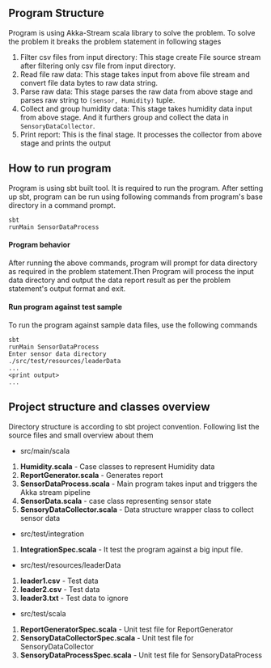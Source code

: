 ## Program Structure
Program is using Akka-Stream scala library to solve the problem. To solve the problem it breaks the problem statement in following stages
1. Filter csv files from input directory: This stage create File source stream after filtering only csv file from input directory.
2. Read file raw data: This stage takes input from above file stream and convert file data bytes to raw data string.
3. Parse raw data: This stage parses the raw data from above stage and parses raw string to ```(sensor, Humidity)``` tuple.
4. Collect and group humidity data: This stage takes humidity data input from above stage. And it furthers group and collect the data in ```SensoryDataCollector```.
5. Print report: This is the final stage. It processes the collector from above stage and prints the output 

## How to run program

Program is using sbt built tool. It is required to run the program. After setting up sbt, program can be run using following commands from program's base directory in a command prompt.
```
sbt
runMain SensorDataProcess 
``` 
#### Program behavior
After running the above commands, program will prompt for data directory as required in the problem statement.Then Program will process the input data directory and output the data report result as per the problem statement's output format and exit.
#### Run program against test sample 
To run the program against sample data files, use the following commands
```
sbt
runMain SensorDataProcess
Enter sensor data directory
./src/test/resources/leaderData
...
<print output>
...
```

## Project structure and classes overview 
Directory structure is according to sbt project convention. Following list the source files and small overview about them 

 - src/main/scala
1. **Humidity.scala**  -  Case classes to represent Humidity data
2. **ReportGenerator.scala** - Generates report
3. **SensorDataProcess.scala** - Main program takes input and triggers the Akka stream pipeline
4. **SensorData.scala** - case class representing sensor state
5. **SensoryDataCollector.scala** - Data structure wrapper class to collect sensor data
- src/test/integration 
1. **IntegrationSpec.scala** - It test the program against a big input file.
- src/test/resources/leaderData  
1. **leader1.csv** - Test data
2. **leader2.csv** - Test data
3. **leader3.txt** - Test data to ignore
- src/test/scala                 
1. **ReportGeneratorSpec.scala** - Unit test file for ReportGenerator
2. **SensoryDataCollectorSpec.scala** - Unit test file for SensoryDataCollector
3. **SensoryDataProcessSpec.scala** - Unit test file for SensoryDataProcess 

